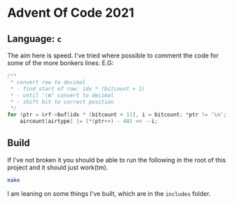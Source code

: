 # Advent Of Code 2021

## Language: `c`
The aim here is speed. I've tried where possible to comment the code for some of the more bonkers lines:
E.G:
```c
/**
 * convert row to decimal
 * - find start of row: idx * (bitcount + 1)
 * - until '\n' convert to decimal
 * - shift bit to correct position
 */
for (ptr = &rf->buf[idx * (bitcount + 1)], i = bitcount; *ptr != '\n';)
	aircount[airtype] |= (*(ptr++) - 48) << --i;
```

## Build
If I've not broken it you should be able to run the following in the root of this project and it should just work(tm).

```sh
make
```

I am leaning on some things I've built, which are in the `includes` folder.